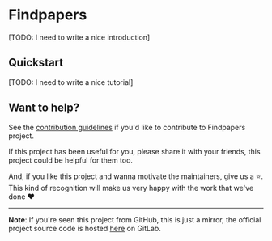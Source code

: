 # Findpapers

[TODO: I need to write a nice introduction]

## Quickstart

[TODO: I need to write a nice tutorial]

## Want to help?

See the [contribution guidelines](https://gitlab.com/jonatasgrosman/findpapers/-/blob/master/CONTRIBUTING.md)
if you'd like to contribute to Findpapers project.

If this project has been useful for you, please share it with your friends, this project could be helpful for them too.

And, if you like this project and wanna motivate the maintainers, give us a :star:. This kind of recognition will make us very happy with the work that we've done :heart:

---

**Note**: If you're seen this project from GitHub, this is just a mirror, 
the official project source code is hosted [here](https://gitlab.com/jonatasgrosman/findpapers) on GitLab.